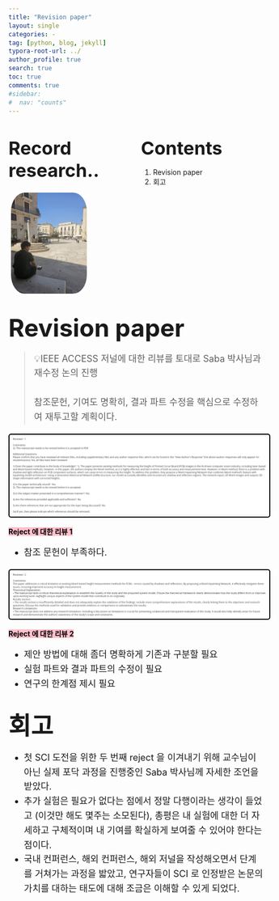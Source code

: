 ```yaml
---
title: "Revision paper"
layout: single
categories: -
tag: [python, blog, jekyll]
typora-root-url: ../
author_profile: true
search: true
toc: true
comments: true
#sidebar:
#  nav: "counts"
---
```


<style>
@media (max-width: 768px) {
  /* Flex 컨테이너의 이미지가 부모 크기에 맞게 조정 */
  div[style*="display: flex;"] img {
    width: 100%;
    height: auto;
  }

  /* Flex 컨테이너의 영상이 부모 크기에 맞게 조정 */
  div[style*="display: flex;"] video {
    width: 100%;
    height: auto;
  }

  /* Grid 이미지는 이미 반응형으로 설정되어 있으므로 추가 수정 불필요 */
  img[style*="width: 415px;"] {
    width: 100%;
    height: auto;
  }

  /* 영상도 화면 크기에 맞게 조정 */
  video {
    max-width: 100%;
    height: auto;
    display: block; /* 중앙 정렬 문제 방지 */
  }
}
</style>

<div style="display: flex; justify-content: space-between; align-items: flex-start;">

  <div style="width: 48%;">
    <h2><span style="font-size: 36px; font-weight: bold;">Record research..</span></h2>
    <img src="/images/2023-09-26-first/연구일지1/고민중.jpg" alt="CANVAS" style="border-radius: 20%; width: 150px; padding: 5px;">
  </div>

  <div style="width: 48%;">
    <h2><span style="font-size: 36px; font-weight: bold;">Contents</span></h2>
    <ol>
      <li>Revision paper</li>
      <li>회고</li>
    </ol>
  </div>

</div>

## <span style="font-size: 48px; font-weight: bold;">Revision paper</span>

<div style="font-size: 18px; line-height: 1.6;">
  <blockquote>
    💡IEEE ACCESS 저널에 대한 리뷰를 토대로 Saba 박사님과 재수정 논의 진행
    <br><br>
    참조문헌, 기여도 명확히, 결과 파트 수정을 핵심으로 수정하여 재투고할 계획이다.
  </blockquote>
</div>

<img src="/images/2023-09-26-first/연구일지1/reviewer2.png" alt="CANVAS" style="border: 2px solid #000; border-radius: 5px; padding: 5px;">

<span style="background-color: pink; color: black; font-weight: bold;">Reject 에 대한 리뷰 1</span>

<div style="font-size: 18px; line-height: 1.6;">

  <ul>
    <li>참조 문헌이 부족하다.</li>
  </ul>

</div>

<img src="/images/2023-09-26-first/연구일지1/reviewer1.png" alt="CANVAS" style="border: 2px solid #000; border-radius: 5px; padding: 5px;">

<span style="background-color: pink; color: black; font-weight: bold;">Reject 에 대한 리뷰 2</span>

<div style="font-size: 18px; line-height: 1.6;">

  <ul>
    <li>제안 방법에 대해 좀더 명확하게 기존과 구분할 필요</li>
    <li>실험 파트와 결과 파트의 수정이 필요</li>
    <li>연구의 한계점 제시 필요</li>
  </ul>

</div>

## <span style="font-size: 48px; font-weight: bold;">회고</span>

<div style="font-size: 18px; line-height: 1.6;">

  <ul>
    <li>첫 SCI 도전을 위한 두 번째 reject 을 이겨내기 위해 교수님이 아닌 실제 포닥 과정을 진행중인 Saba 박사님께 자세한 조언을 받았다.</li>
    <li>추가 실험은 필요가 없다는 점에서 정말 다행이라는 생각이 들었고 (이것만 해도 몇주는 소모된다), 총평은 내 실험에 대한 더 자세하고 구체적이며 내 기여를 확실하게 보여줄 수 있어야 한다는 점이다.</li>
    <li>국내 컨퍼런스, 해외 컨퍼런스, 해외 저널을 작성해오면서 단계를 거쳐가는 과정을 밟았고, 연구자들이 SCI 로 인정받은 논문의 가치를 대하는 태도에 대해 조금은 이해할 수 있게 되었다.</li>
  </ul>

</div>
